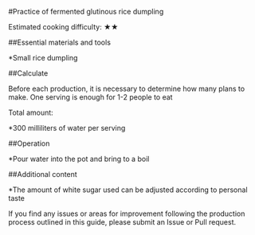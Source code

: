 #Practice of fermented glutinous rice dumpling

Estimated cooking difficulty: ★★

##Essential materials and tools

*Small rice dumpling

##Calculate

Before each production, it is necessary to determine how many plans to make. One serving is enough for 1-2 people to eat

Total amount:

*300 milliliters of water per serving

##Operation

*Pour water into the pot and bring to a boil

##Additional content

*The amount of white sugar used can be adjusted according to personal taste

If you find any issues or areas for improvement following the production process outlined in this guide, please submit an Issue or Pull request.